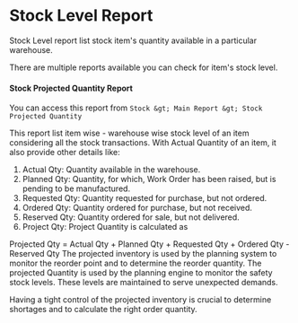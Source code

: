 
# Stock Level Report



Stock Level report list stock item's quantity available in a particular warehouse.


There are multiple reports available you can check for item's stock level.


#### Stock Projected Quantity Report


You can access this report from `Stock &gt; Main Report &gt; Stock Projected Quantity`


This report list item wise - warehouse wise stock level of an item considering all the stock transactions. With Actual Quantity of an item, it also provide other details like:


1. Actual Qty: Quantity available in the warehouse.
2. Planned Qty: Quantity, for which, Work Order has been raised, but is pending to be manufactured.
3. Requested Qty: Quantity requested for purchase, but not ordered.
4. Ordered Qty: Quantity ordered for purchase, but not received.
5. Reserved Qty: Quantity ordered for sale, but not delivered.
6. Project Qty: Project Quantity is calculated as


Projected Qty = Actual Qty + Planned Qty + Requested Qty + Ordered Qty - Reserved Qty
The projected inventory is used by the planning system to monitor the reorder point and to determine the reorder quantity. The projected Quantity is used by the planning engine to monitor the safety stock levels. These levels are maintained to serve unexpected demands.


Having a tight control of the projected inventory is crucial to determine shortages and to calculate the right order quantity.




